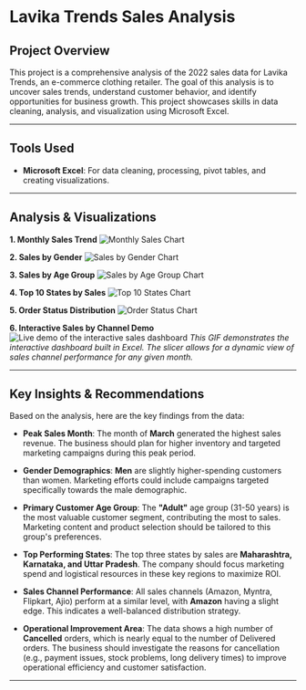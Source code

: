 # Lavika Trends Sales Analysis

## Project Overview

This project is a comprehensive analysis of the 2022 sales data for Lavika Trends, an e-commerce clothing retailer. The goal of this analysis is to uncover sales trends, understand customer behavior, and identify opportunities for business growth. This project showcases skills in data cleaning, analysis, and visualization using Microsoft Excel.

---

## Tools Used

- **Microsoft Excel**: For data cleaning, processing, pivot tables, and creating visualizations.

---

## Analysis & Visualizations

**1. Monthly Sales Trend**
![Monthly Sales Chart](https://github.com/Saimun-Rahman-Sunny/Lavika-Trends-Sales-Analysis/blob/main/1000102698.jpg?raw=true)

**2. Sales by Gender**
![Sales by Gender Chart](https://github.com/Saimun-Rahman-Sunny/Lavika-Trends-Sales-Analysis/blob/main/1000102699.jpg?raw=true)

**3. Sales by Age Group**
![Sales by Age Group Chart](https://github.com/Saimun-Rahman-Sunny/Lavika-Trends-Sales-Analysis/blob/main/1000102704.jpg?raw=true)

**4. Top 10 States by Sales**
![Top 10 States Chart](https://github.com/Saimun-Rahman-Sunny/Lavika-Trends-Sales-Analysis/blob/main/1000102701.jpg?raw=true)

**5. Order Status Distribution**
![Order Status Chart](https://github.com/Saimun-Rahman-Sunny/Lavika-Trends-Sales-Analysis/blob/main/1000102700.jpg?raw=true)

**6. Interactive Sales by Channel Demo**
![Live demo of the interactive sales dashboard](https://github.com/Saimun-Rahman-Sunny/Lavika-Trends-Sales-Analysis/blob/main/Recording%202025-09-30%20010718.gif?raw=true)
*This GIF demonstrates the interactive dashboard built in Excel. The slicer allows for a dynamic view of sales channel performance for any given month.*

---

## Key Insights & Recommendations

Based on the analysis, here are the key findings from the data:

- **Peak Sales Month**: The month of **March** generated the highest sales revenue. The business should plan for higher inventory and targeted marketing campaigns during this peak period.

- **Gender Demographics**: **Men** are slightly higher-spending customers than women. Marketing efforts could include campaigns targeted specifically towards the male demographic.

- **Primary Customer Age Group**: The **"Adult"** age group (31-50 years) is the most valuable customer segment, contributing the most to sales. Marketing content and product selection should be tailored to this group's preferences.

- **Top Performing States**: The top three states by sales are **Maharashtra, Karnataka, and Uttar Pradesh**. The company should focus marketing spend and logistical resources in these key regions to maximize ROI.

- **Sales Channel Performance**: All sales channels (Amazon, Myntra, Flipkart, Ajio) perform at a similar level, with **Amazon** having a slight edge. This indicates a well-balanced distribution strategy.

- **Operational Improvement Area**: The data shows a high number of **Cancelled** orders, which is nearly equal to the number of Delivered orders. The business should investigate the reasons for cancellation (e.g., payment issues, stock problems, long delivery times) to improve operational efficiency and customer satisfaction.

---
